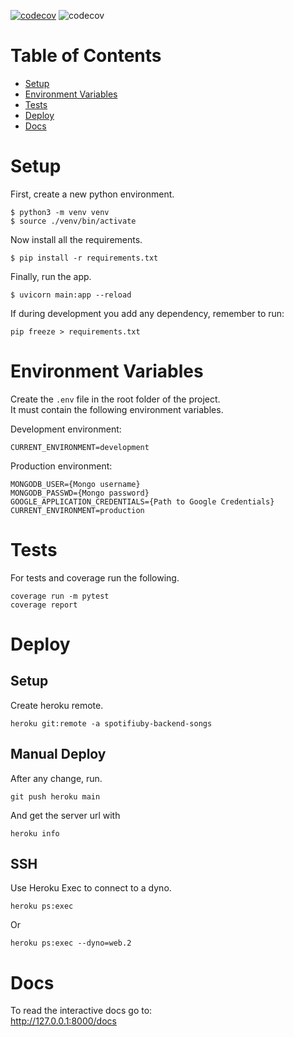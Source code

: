 [![codecov](https://codecov.io/gh/Spotifiuby/backend-songs/branch/main/graph/badge.svg?token=HQVLP3H2XY)](https://codecov.io/gh/Spotifiuby/backend-songs) ![codecov](https://github.com/Spotifiuby/backend-songs/workflows/Spotifiuby%20CI/badge.svg)

# Table of Contents
* [Setup](#setup)
* [Environment Variables](#environment-variables)
* [Tests](#tests)
* [Deploy](#deploy)
* [Docs](#docs)

# Setup
First, create a new python environment.
```
$ python3 -m venv venv
$ source ./venv/bin/activate
```

Now install all the requirements.
```
$ pip install -r requirements.txt
```

Finally, run the app.
```
$ uvicorn main:app --reload
```

If during development you add any dependency, remember to run:
```
pip freeze > requirements.txt
```

# Environment Variables
Create the `.env` file in the root folder of the project.\
It must contain the following environment variables.

Development environment:
```
CURRENT_ENVIRONMENT=development
```

Production environment:
```
MONGODB_USER={Mongo username}
MONGODB_PASSWD={Mongo password}
GOOGLE_APPLICATION_CREDENTIALS={Path to Google Credentials}
CURRENT_ENVIRONMENT=production
```

# Tests
For tests and coverage run the following.
```
coverage run -m pytest
coverage report
```

# Deploy
## Setup
Create heroku remote.
```
heroku git:remote -a spotifiuby-backend-songs
```

## Manual Deploy
After any change, run.
```
git push heroku main
```

And get the server url with
```
heroku info
```

## SSH
Use Heroku Exec to connect to a dyno.
```
heroku ps:exec
```

Or
```
heroku ps:exec --dyno=web.2
```

# Docs
To read the interactive docs go to:\
http://127.0.0.1:8000/docs
